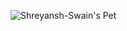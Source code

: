 ![Shreyansh-Swain's Pet](https://user-images.githubusercontent.com/83201748/116773806-9903f100-aa75-11eb-8330-569e1f8961be.jpg)

